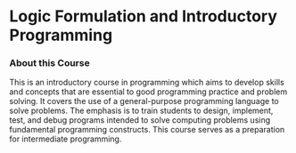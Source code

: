 # Logic Formulation and Introductory Programming

### About this Course

This is an introductory course in programming which aims to develop skills and concepts that are essential to good programming practice and problem solving. It covers the use of a general-purpose programming language to solve problems. The emphasis is to train students to design, implement, test, and debug programs intended to solve computing problems using fundamental programming constructs. This course serves as a preparation for intermediate programming.
